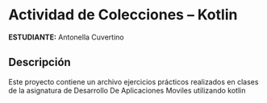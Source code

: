 # Actividad de Colecciones – Kotlin

**ESTUDIANTE:** Antonella Cuvertino

## Descripción
Este proyecto contiene un archivo ejercicios prácticos realizados en clases de la asignatura de Desarrollo De Aplicaciones Moviles utilizando kotlin
